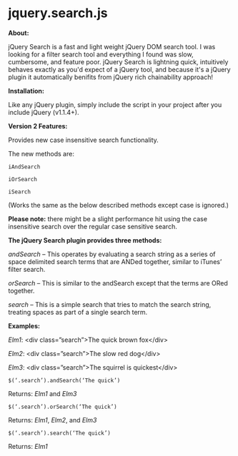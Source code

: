 jquery.search.js
================

<b>About:</b>

jQuery Search is a fast and light weight jQuery DOM search tool.  I was looking for a filter search tool and everything I found was slow, cumbersome, and feature poor.  jQuery Search is lightning quick, intuitively behaves exactly as you'd expect of a jQuery tool, and because it's a jQuery plugin it automatically benifits from jQuery rich chainability approach!

<b>Installation:</b>

  Like any jQuery plugin, simply include the script in your project after you include jQuery (v1.1.4+).

<b>Version 2 Features:</b>

  Provides new case insensitive search functionality.  
  
  The new methods are:
  
    iAndSearch
    
    iOrSearch
    
    iSearch

  (Works the same as the below described methods except case is ignored.)
  
  <b>Please note:</b> there might be a slight performance hit using the case insensitive search over the regular case sensitive search.

<b>The jQuery Search plugin provides three methods:</b>

  <i>andSearch</i>  – This operates by evaluating a search string as a series of space delimited search terms that are ANDed together, similar to iTunes’ filter search.

  <i>orSearch</i>  – This is similar to the andSearch except that the terms are ORed together.

  <i>search</i>  – This is a simple search that tries to match the search string, treating spaces as part of a single search term.

<b>Examples:</b>

  <i>Elm1</i>: \<div class=”search”>The quick brown fox\</div>
  
  <i>Elm2</i>: \<div class=”search”>The slow red dog\</div>
  
  <i>Elm3</i>: \<div class=”search”>The squirrel  is quickest\</div>

    $(‘.search’).andSearch(‘The quick’)
  
  Returns: <i>Elm1</i> and <i>Elm3</i>

  
    $(‘.search’).orSearch(‘The quick’)
  
  Returns: <i>Elm1</i>, <i>Elm2</i>, and <i>Elm3</i>

  
    $(‘.search’).search(‘The quick’)
  
  Returns: <i>Elm1</i>
  


